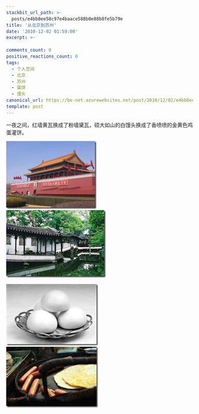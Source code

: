 ```yaml
---
stackbit_url_path: >-
  posts/e4bb8ee58c97e4baace588b0e88b8fe5b79e
title: '从北京到苏州'
date: '2010-12-02 01:59:00'
excerpt: >-
  
comments_count: 0
positive_reactions_count: 0
tags: 
  - 个人空间
  - 北京
  - 苏州
  - 蛋饼
  - 馒头
canonical_url: https://be-net.azurewebsites.net/post/2010/12/02/e4bb8ee58c97e4baace588b0e88b8fe5b79e
template: post
---
```

<p>一夜之间，红墙黄瓦换成了粉墙黛瓦，硕大如山的白馒头换成了香喷喷的金黄色鸡蛋灌饼。</p>  <p><a href="https://raw.githubusercontent.com/Jeff-Tian/blogengine.net/master/Source/BlogEngine/BlogEngine.NET/App_Data/files/image_88.png"><img style="background-image: none; border-bottom: 0px; border-left: 0px; padding-left: 0px; padding-right: 0px; display: inline; border-top: 0px; border-right: 0px; padding-top: 0px" title="北京" border="0" alt="北京" src="https://raw.githubusercontent.com/Jeff-Tian/blogengine.net/master/Source/BlogEngine/BlogEngine.NET/App_Data/files/image_thumb_87.png" width="244" height="183" /></a><a href="https://raw.githubusercontent.com/Jeff-Tian/blogengine.net/master/Source/BlogEngine/BlogEngine.NET/App_Data/files/image_89.png"><img style="background-image: none; border-bottom: 0px; border-left: 0px; margin: 0px 10px 0px 0px; padding-left: 0px; padding-right: 0px; display: inline; border-top: 0px; border-right: 0px; padding-top: 0px" title="苏州" border="0" alt="苏州" src="https://raw.githubusercontent.com/Jeff-Tian/blogengine.net/master/Source/BlogEngine/BlogEngine.NET/App_Data/files/image_thumb_88.png" width="269" height="182" /></a></p>  <p><a href="https://raw.githubusercontent.com/Jeff-Tian/blogengine.net/master/Source/BlogEngine/BlogEngine.NET/App_Data/files/image_90.png"><img style="background-image: none; border-bottom: 0px; border-left: 0px; margin: 0px 10px 0px 0px; padding-left: 0px; padding-right: 0px; display: inline; border-top: 0px; border-right: 0px; padding-top: 0px" title="馒头" border="0" alt="馒头" src="https://raw.githubusercontent.com/Jeff-Tian/blogengine.net/master/Source/BlogEngine/BlogEngine.NET/App_Data/files/image_thumb_89.png" width="248" height="166" /></a><a href="https://raw.githubusercontent.com/Jeff-Tian/blogengine.net/master/Source/BlogEngine/BlogEngine.NET/App_Data/files/image_91.png"><img style="background-image: none; border-bottom: 0px; border-left: 0px; margin: 0px 10px 0px 0px; padding-left: 0px; padding-right: 0px; display: inline; border-top: 0px; border-right: 0px; padding-top: 0px" title="鸡蛋灌饼" border="0" alt="鸡蛋灌饼" src="https://raw.githubusercontent.com/Jeff-Tian/blogengine.net/master/Source/BlogEngine/BlogEngine.NET/App_Data/files/image_thumb_90.png" width="248" height="164" /></a></p>